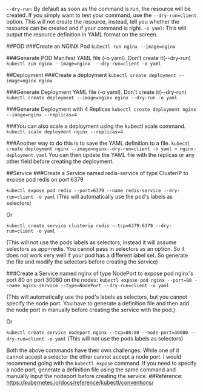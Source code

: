 `--dry-run`: By default as soon as the command is run, the resource will be created. 
If you simply want to test your command, use the `--dry-run=client` option. This will not create the resource, instead, tell you whether the resource can be created and if your command is right.
`-o yaml`: This will output the resource definition in YAML format on the screen.

##POD
###Create an NGINX Pod
`kubectl run nginx --image=nginx`

###Generate POD Manifest YAML file (-o yaml). Don't create it(--dry-run)
`kubectl run nginx --image=nginx  --dry-run=client -o yaml`

##Deployment
###Create a deployment
`kubectl create deployment --image=nginx nginx`

###Generate Deployment YAML file (-o yaml). Don't create it(--dry-run)
`kubectl create deployment --image=nginx nginx --dry-run -o yaml`

###Generate Deployment with 4 Replicas
`kubectl create deployment nginx --image=nginx --replicas=4`

###You can also scale a deployment using the kubectl scale command.
`kubectl scale deployment nginx --replicas=4`

###Another way to do this is to save the YAML definition to a file.
`kubectl create deployment nginx --image=nginx--dry-run=client -o yaml > nginx-deployment.yaml`
You can then update the YAML file with the replicas or any other field before creating the deployment.

##Service
###Create a Service named redis-service of type ClusterIP to expose pod redis on port 6379

`kubectl expose pod redis --port=6379 --name redis-service --dry-run=client -o yaml`
(This will automatically use the pod's labels as selectors)

Or

`kubectl create service clusterip redis --tcp=6379:6379 --dry-run=client -o yaml`

(This will not use the pods labels as selectors, instead it will assume selectors as app=redis. You cannot pass in selectors as an option. So it does not work very well if your pod has a different label set. So generate the file and modify the selectors before creating the service)

###Create a Service named nginx of type NodePort to expose pod nginx's port 80 on port 30080 on the nodes:
`kubectl expose pod nginx --port=80 --name nginx-service --type=NodePort --dry-run=client -o yaml`

(This will automatically use the pod's labels as selectors, but you cannot specify the node port. You have to generate a definition file and then add the node port in manually before creating the service with the pod.)

Or

`kubectl create service nodeport nginx --tcp=80:80 --node-port=30080 --dry-run=client -o yaml`
(This will not use the pods labels as selectors)

Both the above commands have their own challenges. While one of it cannot accept a selector the other cannot accept a node port. I would recommend going with the `kubectl expose` command. If you need to specify a node port, generate a definition file using the same command and manually input the nodeport before creating the service.
##Reference:
https://kubernetes.io/docs/reference/kubectl/conventions/